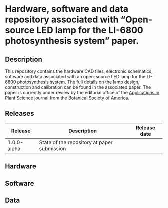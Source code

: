 # Hardware, software and data repository associated with “Open-source LED lamp for the LI-6800 photosynthesis system” paper.

## Description
This repository contains the hardware CAD files, electronic schematics, software and data associated with an open-source LED lamp for the LI-6800 photosynthesis system. The full details on the lamp design, construction and calibration can be found in the associated paper. The paper is currently under review by the editorial office of the [Applications in Plant Science](https://bsapubs.onlinelibrary.wiley.com/journal/21680450) journal from the [Botanical Society of America](https://cms.botany.org/home.html).

## Releases

|  Release     |  Description                                 |  Release date |
|  ----------- | -------------------------------------------- | ------------- |
|  1.0.0-alpha |  State of the repository at paper submission |     |

## Hardware


## Software

## Data

